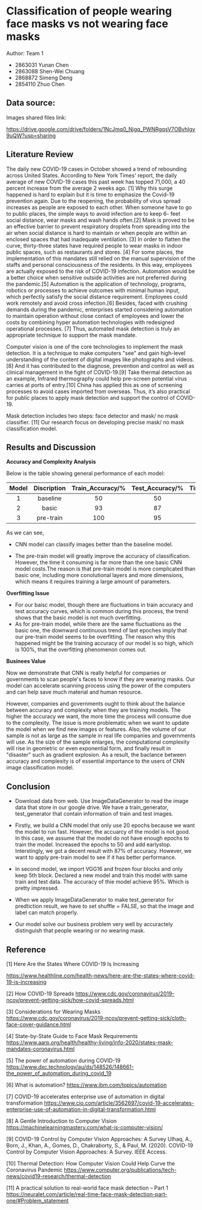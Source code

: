 # Classification of people wearing face masks vs not wearing face masks

Author: Team 1
* 2863031 Yunan Chen
* 2863088 Shen-Wei Chuang
* 2868872 Simeng Deng
* 2854110 Zhuo Chen

## Data source: 
Images shared files link:

https://drive.google.com/drive/folders/1NcJmq0_Njgq_PWNRgqsV7OBvhlgy9uQW?usp=sharing

## Literature Review

The daily new COVID-19 cases in October showed a trend of rebounding across United States. According to New York Times' report, the daily average of new COVID-19 cases this past week has topped 71,000, a 40 percent increase from the average 2 weeks ago. [1] Why this surge happened is hard to explain but it is time to emphasize the Covid-19 prevention again. Due to the reopening, the probability of virus spread increases as people are exposed to each other. When someone have to go to public places, the simple ways to avoid infection are to keep 6- feet social distance, wear masks and wash hands often.[2] Mask is proved to be an effective barrier to prevent respiratory droplets from spreading into the air when social distance is hard to maintain or when people are within an enclosed spaces that had inadequate ventilation.  [3] In order to flatten the curve, thirty-three states have required people to wear masks in indoor public spaces, such as restaurants and stores. [4] For some places, the implementation of this mandates still relied on the manual supervision of the staffs and personal consciousness of the residents. In this way, employees are actually exposed to the risk of COVID-19 infection. Automation would be a better choice when sensitive outside activities are not preferred during the pandemic.[5] Automation is the application of technology, programs, robotics or processes to achieve outcomes with minimal human input, which perfectly satisfy the social distance requirement. Employees could work remotely and avoid cross infection.[6] Besides, faced with crushing demands during the pandemic, enterprises started considering automation to maintain operation without close contact of employees and lower the costs by combining hyper automation technologies with redesigned operational processes. [7] Thus, automated mask detection is truly an appropriate technique to support the mask mandate.  

Computer vision is one of the core technologies to implement the mask detection. It is a technique to make computers "see" and gain high-level understanding of the content of digital images like photographs and videos. [8] And it has contributed to the diagnose, prevention and control as well as clinical management in the fight of COVID-19.[9] Take thermal detection as an example, Infrared thermography could help pre-screen potential virus carries at ports of entry.[10] China has applied this as one of screening processes to avoid cases imported from overseas. Thus, it’s also practical for public places to apply mask detection and support the control of COVID-19. 

Mask detection includes two steps: face detector and mask/ no mask classifier. [11] Our research focus on developing precise mask/ no mask classification model. 


## Results and Discussion
**Accuracy and Complexity Analysis**

Below is the table showing general performance of each model: 

|Model|Discription| Train_Accuracy/% |Test_Accuracy/%|Time_Consuming/s|
|:----:|:----:|:----:| :----: |:----:|
|1|baseline|50|50|\|
|2|basic|93|87|668|
|3|pre-train|100|95|2791|

As we can see, 
* CNN model can classify images better than the baseline model.

* The pre-train model will greatly improve the accuracy of classification. However, the time it consuming is far more than the one basic CNN model costs.The reason is that pre-train model is more complicated than basic one, including more conolutional layers and more dimensions, which means it requires training a large amount of parameters. 

**Overfitting Issue**
* For our baisc model, though there are fluctuations in train accuracy and test accuracy curves, which is common during this process, the trend shows that the basic model is not much overfitting.
* As for pre-train model, while there are the same fluctuations as the basic one, the downward continuous trend of last epoches imply that our pre-train model seems to be overfitting. The reason why this happened might be the training accuracy of our model is so high, which is 100%, that the overfitting phenomenon comes out.

**Businees Value**

Now we demonstrate that CNN is really helpful for companies or governments to scan people's faces to know if they are wearing masks. Our model can accelerate scanning process using the power of the computers and can help save much material and human resource.

However, companies and governments ought to think about the balance between accuracy and complexity when they are training models. The higher the accuracy we want, the more time the process will consume due to the complexity. The issue is more problematic when we want to update the model when we find new images or features. Also, the volume of our sample is not as large as the sample in real life companies and governments will use. As the size of the sample enlarges, the computational complexity will rise in geometric or even exponential form, and finally result in "disaster" such as gradient explosion. As a result, the baclance between accuracy and complexity is of essential importance to the users of CNN image classification model.

## Conclusion

*   Download data from web. Use ImageDataGenerator to read the image data that store in our google drive. We have a train_generator, test_generator that contain information of train and test images. 

*   Firstly, we build a CNN model that only use 20 epochs because we want the model to run fast. However, the accuarcy of the model is not good. In this case, we assume that the model do not have enough epochs to train the model. Increased the epochs to 50 and add earlystop. Interstingly, we got a decent result with 87% of accuracy. However, we want to apply pre-train model to see if it has better performance.

*   In second model, we import VGG16 and frozen four blocks and only keep 5th block. Declared a new model and train this model with same train and test data. The accuracy of thie model achieve 95%. Which is pretty impressed.

*   When we apply ImageDataGenerator to make test_generator for predtiction result, we have to set shuffle = FALSE, so that the image and label can match properly.

*   Our model solve our business problem very well by accuractely distinguish that people wearing or no wearing mask.

## Reference

[1] Here Are the States Where COVID-19 Is Increasing

https://www.healthline.com/health-news/here-are-the-states-where-covid-19-is-increasing

[2] How COVID-19 Spreads
https://www.cdc.gov/coronavirus/2019-ncov/prevent-getting-sick/how-covid-spreads.html

[3] Considerations for Wearing Masks
https://www.cdc.gov/coronavirus/2019-ncov/prevent-getting-sick/cloth-face-cover-guidance.html

[4] State-by-State Guide to Face Mask Requirements
https://www.aarp.org/health/healthy-living/info-2020/states-mask-mandates-coronavirus.html

[5] The power of automation during COVID-19
https://www.dxc.technology/au/ds/148526/148661-the_power_of_automation_during_covid_19

[6] What is automation?
https://www.ibm.com/topics/automation

[7] COVID-19 accelerates enterprise use of automation in digital transformation
https://www.cio.com/article/3562697/covid-19-accelerates-enterprise-use-of-automation-in-digital-transformation.html

[8] A Gentle Introduction to Computer Vision
https://machinelearningmastery.com/what-is-computer-vision/

[9] COVID-19 Control by Computer Vision Approaches: A Survey
Ulhaq, A., Born, J., Khan, A., Gomes, D., Chakraborty, S., & Paul, M. (2020). COVID-19 Control by Computer Vision Approaches: A Survey. IEEE Access.

[10] Thermal Detection: How Computer Vision Could Help Curve the Coronavirus Pandemic
https://www.computer.org/publications/tech-news/covid19-research/thermal-detection

[11] A practical solution to real-world face mask detection – Part 1
https://neuralet.com/article/real-time-face-mask-detection-part-one/#Problem_statement
